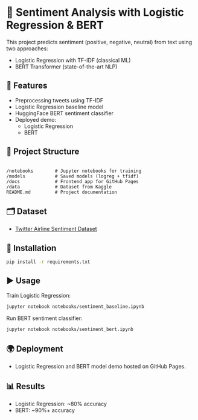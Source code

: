 # 📝 Sentiment Analysis with Logistic Regression & BERT

This project predicts sentiment (positive, negative, neutral) from text using two approaches:
- Logistic Regression with TF-IDF (classical ML)
- BERT Transformer (state-of-the-art NLP)

## 🚀 Features
- Preprocessing tweets using TF-IDF
- Logistic Regression baseline model
- HuggingFace BERT sentiment classifier
- Deployed demo:
  - Logistic Regression 
  - BERT 

## 📂 Project Structure
```

/notebooks        # Jupyter notebooks for training
/models           # Saved models (logreg + tfidf)
/docs             # Frontend app for GitHub Pages
/data             # Dataset from Kaggle
README.md         # Project documentation

````

## 🗂 Dataset
- [Twitter Airline Sentiment Dataset](https://www.kaggle.com/datasets/crowdflower/twitter-airline-sentiment)

## 🔧 Installation
```bash
pip install -r requirements.txt
```

## ▶️ Usage

Train Logistic Regression:

```bash
jupyter notebook notebooks/sentiment_baseline.ipynb
```

Run BERT sentiment classifier:

```bash
jupyter notebook notebooks/sentiment_bert.ipynb
```

## 🌍 Deployment

* Logistic Regression and BERT model demo hosted on GitHub Pages.

## 📊 Results

* Logistic Regression: \~80% accuracy
* BERT: \~90%+ accuracy
